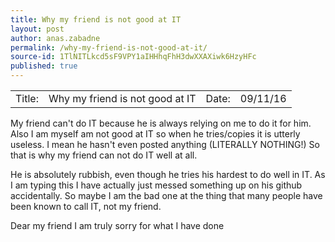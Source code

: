 ```yaml
---
title: Why my friend is not good at IT
layout: post
author: anas.zabadne
permalink: /why-my-friend-is-not-good-at-it/
source-id: 1TlNITLkcd5sF9VPY1aIHHhqFhH3dwXXAXiwk6HzyHFc
published: true
---
```

<table>
  <tr>
    <td>Title:  </td>
    <td>Why my friend is not good at IT</td>
    <td> Date:  </td>
    <td>09/11/16</td>
  </tr>
</table>


My friend can't do IT because he is always relying on me to do it for him. Also I am myself am not good at IT so when he tries/copies it is utterly useless. I mean he hasn't even posted anything (LITERALLY NOTHING!) So that is why my friend can not do IT well at all.

He is absolutely rubbish, even though he tries his hardest to do well in IT. As I am typing this I have actually just messed something up on his github accidentally. So maybe I am the bad one at the thing that many people have been known to call IT, not my friend. 

Dear my friend I am truly sorry for what I have done

